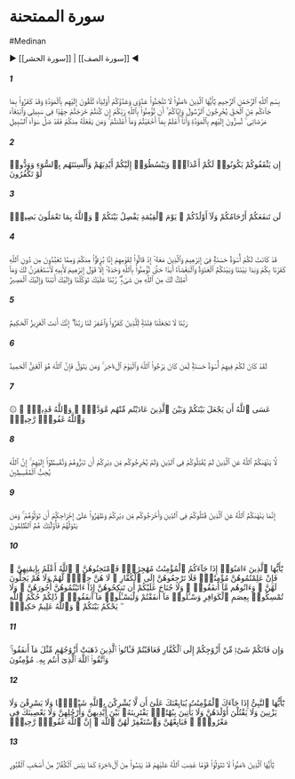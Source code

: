 # سورة الممتحنة
#Medinan
▶ [[سورة الحشر]] | [[سورة الصف]] ◀
##### 1
<span class="ayah hovertext" data-hover="اى مؤمنان اگر براى جهاد در راه من و طلب خشنودى من از [وطن خود] بيرون آمده‌ايد، دشمن من و دشمن خودتان را دوست مگيريد، كه به آنها مهربانى كنيد، و حال آنكه آنان به دين حقى كه براى شما آمده است، كفر و انكار ورزيده‌اند و پيامبر و شما را آواره كرده‌اند، چرا كه به خداوند -پروردگارتانايمان داريد، [شماييد كه‌] با آنان سر و سر دوستانه داريد و من به آنچه پنهان داريد و آنچه آشكار داريد، آگاه‌ترم، و هر كس از شما كه چنين كند به راستى كه از راه راست گم گشته است‌">بِسْمِ ٱللَّهِ ٱلرَّحْمَٰنِ ٱلرَّحِيمِ يَٰٓأَيُّهَا ٱلَّذِينَ ءَامَنُوا۟ لَا تَتَّخِذُوا۟ عَدُوِّى وَعَدُوَّكُمْ أَوْلِيَآءَ تُلْقُونَ إِلَيْهِم بِٱلْمَوَدَّةِ وَقَدْ كَفَرُوا۟ بِمَا جَآءَكُم مِّنَ ٱلْحَقِّ يُخْرِجُونَ ٱلرَّسُولَ وَإِيَّاكُمْ ۙ أَن تُؤْمِنُوا۟ بِٱللَّهِ رَبِّكُمْ إِن كُنتُمْ خَرَجْتُمْ جِهَٰدًۭا فِى سَبِيلِى وَٱبْتِغَآءَ مَرْضَاتِى ۚ تُسِرُّونَ إِلَيْهِم بِٱلْمَوَدَّةِ وَأَنَا۠ أَعْلَمُ بِمَآ أَخْفَيْتُمْ وَمَآ أَعْلَنتُمْ ۚ وَمَن يَفْعَلْهُ مِنكُمْ فَقَدْ ضَلَّ سَوَآءَ ٱلسَّبِيلِ</span>
##### 2
<span class="ayah hovertext" data-hover="اگر بر شما دست يابند دشمنان شما خواهند بود و دست و زبانشان را به بدى در حق شما مى‌گشايند، و خوش دارند كه شما كفر بورزيد">إِن يَثْقَفُوكُمْ يَكُونُوا۟ لَكُمْ أَعْدَآءًۭ وَيَبْسُطُوٓا۟ إِلَيْكُمْ أَيْدِيَهُمْ وَأَلْسِنَتَهُم بِٱلسُّوٓءِ وَوَدُّوا۟ لَوْ تَكْفُرُونَ</span>
##### 3
<span class="ayah hovertext" data-hover="خويشاوندانتان و همچنين فرزندانتان به شما سود نمى‌رسانند [و] در روز قيامت در ميان شما داورى كند و خداوند به آنچه مى‌كنيد بيناست‌">لَن تَنفَعَكُمْ أَرْحَامُكُمْ وَلَآ أَوْلَٰدُكُمْ ۚ يَوْمَ ٱلْقِيَٰمَةِ يَفْصِلُ بَيْنَكُمْ ۚ وَٱللَّهُ بِمَا تَعْمَلُونَ بَصِيرٌۭ</span>
##### 4
<span class="ayah hovertext" data-hover="براى شما در ابراهيم و همراهان او سرمشقى نيكوست، آنگاه كه به قومشان گفتند و ما از شما و آنچه به جاى خداوند مى‌پرستيد، برى و بركناريم، ما منكر شماييم و همواره در ميان ما و شما دشمنى و كينه پديد آمده است تا آنكه فقط به خداوند ايمان آوريد، مگر در اين سخن ابراهيم به پدرش كه حتما براى تو آمرزش خواهم طلبيد، و براى تو در برابر خداوند صاحب اختيار چيزى نيستم، پروردگارا بر تو توكل كرده‌ايم و به تو روى آورده‌ايم و سير و سرانجام [همه‌] به سوى توست‌">قَدْ كَانَتْ لَكُمْ أُسْوَةٌ حَسَنَةٌۭ فِىٓ إِبْرَٰهِيمَ وَٱلَّذِينَ مَعَهُۥٓ إِذْ قَالُوا۟ لِقَوْمِهِمْ إِنَّا بُرَءَٰٓؤُا۟ مِنكُمْ وَمِمَّا تَعْبُدُونَ مِن دُونِ ٱللَّهِ كَفَرْنَا بِكُمْ وَبَدَا بَيْنَنَا وَبَيْنَكُمُ ٱلْعَدَٰوَةُ وَٱلْبَغْضَآءُ أَبَدًا حَتَّىٰ تُؤْمِنُوا۟ بِٱللَّهِ وَحْدَهُۥٓ إِلَّا قَوْلَ إِبْرَٰهِيمَ لِأَبِيهِ لَأَسْتَغْفِرَنَّ لَكَ وَمَآ أَمْلِكُ لَكَ مِنَ ٱللَّهِ مِن شَىْءٍۢ ۖ رَّبَّنَا عَلَيْكَ تَوَكَّلْنَا وَإِلَيْكَ أَنَبْنَا وَإِلَيْكَ ٱلْمَصِيرُ</span>
##### 5
<span class="ayah hovertext" data-hover="پروردگارا ما را زيردست كافران مگردان و ما را بيامرز، پروردگارا تويى كه پيروزمند فرزانه‌اى‌">رَبَّنَا لَا تَجْعَلْنَا فِتْنَةًۭ لِّلَّذِينَ كَفَرُوا۟ وَٱغْفِرْ لَنَا رَبَّنَآ ۖ إِنَّكَ أَنتَ ٱلْعَزِيزُ ٱلْحَكِيمُ</span>
##### 6
<span class="ayah hovertext" data-hover="به راستى براى شما در آنان سرمشقى نيكوست، براى كسى كه به خداوند و روز بازپسين اميد داشته باشد، و هر كس روى برتابد [بداند] كه خداوند بى‌نياز ستوده است‌">لَقَدْ كَانَ لَكُمْ فِيهِمْ أُسْوَةٌ حَسَنَةٌۭ لِّمَن كَانَ يَرْجُوا۟ ٱللَّهَ وَٱلْيَوْمَ ٱلْءَاخِرَ ۚ وَمَن يَتَوَلَّ فَإِنَّ ٱللَّهَ هُوَ ٱلْغَنِىُّ ٱلْحَمِيدُ</span>
##### 7
<span class="ayah hovertext" data-hover="چه بسا خداوند در ميان شما و كسانى از آنان كه باهم دشمنى داريد، مهربانى پديد آورد، و خداوند تواناست، و خداوند آمرزگار مهربان است‌">۞ عَسَى ٱللَّهُ أَن يَجْعَلَ بَيْنَكُمْ وَبَيْنَ ٱلَّذِينَ عَادَيْتُم مِّنْهُم مَّوَدَّةًۭ ۚ وَٱللَّهُ قَدِيرٌۭ ۚ وَٱللَّهُ غَفُورٌۭ رَّحِيمٌۭ</span>
##### 8
<span class="ayah hovertext" data-hover="خداوند شما را از كسانى كه با شما در كار دين كارزار نكرده‌اند، و شما را از خانه و كاشانه‌تان آواره نكرده‌اند، نهى نمى‌كند از اينكه در حقشان نيكى كنيد و با آنان دادگرانه رفتار كنيد، بى‌گمان خداوند دادگران را دوست دارد">لَّا يَنْهَىٰكُمُ ٱللَّهُ عَنِ ٱلَّذِينَ لَمْ يُقَٰتِلُوكُمْ فِى ٱلدِّينِ وَلَمْ يُخْرِجُوكُم مِّن دِيَٰرِكُمْ أَن تَبَرُّوهُمْ وَتُقْسِطُوٓا۟ إِلَيْهِمْ ۚ إِنَّ ٱللَّهَ يُحِبُّ ٱلْمُقْسِطِينَ</span>
##### 9
<span class="ayah hovertext" data-hover="خداوند فقط شما را از كسانى كه با شما در كار دين كارزار كرده‌اند و شما را از خانه و كاشانه‌تان آواره كرده‌اند و براى راندنتان [با ديگران‌] همدستى كرده‌اند، نهى مى‌كند از اينكه دوستشان بداريد، و هر كس دوستشان بدارد، آنانند كه ستمكار [مشرك‌] هستند">إِنَّمَا يَنْهَىٰكُمُ ٱللَّهُ عَنِ ٱلَّذِينَ قَٰتَلُوكُمْ فِى ٱلدِّينِ وَأَخْرَجُوكُم مِّن دِيَٰرِكُمْ وَظَٰهَرُوا۟ عَلَىٰٓ إِخْرَاجِكُمْ أَن تَوَلَّوْهُمْ ۚ وَمَن يَتَوَلَّهُمْ فَأُو۟لَٰٓئِكَ هُمُ ٱلظَّٰلِمُونَ</span>
##### 10
<span class="ayah hovertext" data-hover="اى مؤمنان هر گاه زنان مؤمن مهاجر به نزد شما آيند، آنان را بيازماييد، خداوند به [حقيقت‌] ايمانشان آگاه‌تر است، پس اگر آنان را مؤمن شناختيد ديگر آنان را به سوى كفار باز مگردانيد، نه ايشان بر آنان حلال هستند و نه آنان برايشان حلالند، و به آنان آنچه خرج كرده‌اند بدهيد، و بر شما گناهى نيست كه پس از آنكه مهرهايشان را پرداختيد، با آنان ازدواج كنيد، و دست در دامان زنان كافر مزنيد، و [چون زنان شما نزد آنان روند] آنچه خرج كرده‌ايد از آنان [كافران‌] طلب كنيد و آنان هم آنچه خرج كرده‌اند از شما طلب كنند، اين حكم الهى است كه در ميان شما داورى مى‌كند و خداوند داناى فرزانه است‌">يَٰٓأَيُّهَا ٱلَّذِينَ ءَامَنُوٓا۟ إِذَا جَآءَكُمُ ٱلْمُؤْمِنَٰتُ مُهَٰجِرَٰتٍۢ فَٱمْتَحِنُوهُنَّ ۖ ٱللَّهُ أَعْلَمُ بِإِيمَٰنِهِنَّ ۖ فَإِنْ عَلِمْتُمُوهُنَّ مُؤْمِنَٰتٍۢ فَلَا تَرْجِعُوهُنَّ إِلَى ٱلْكُفَّارِ ۖ لَا هُنَّ حِلٌّۭ لَّهُمْ وَلَا هُمْ يَحِلُّونَ لَهُنَّ ۖ وَءَاتُوهُم مَّآ أَنفَقُوا۟ ۚ وَلَا جُنَاحَ عَلَيْكُمْ أَن تَنكِحُوهُنَّ إِذَآ ءَاتَيْتُمُوهُنَّ أُجُورَهُنَّ ۚ وَلَا تُمْسِكُوا۟ بِعِصَمِ ٱلْكَوَافِرِ وَسْـَٔلُوا۟ مَآ أَنفَقْتُمْ وَلْيَسْـَٔلُوا۟ مَآ أَنفَقُوا۟ ۚ ذَٰلِكُمْ حُكْمُ ٱللَّهِ ۖ يَحْكُمُ بَيْنَكُمْ ۚ وَٱللَّهُ عَلِيمٌ حَكِيمٌۭ</span>
##### 11
<span class="ayah hovertext" data-hover="و اگر از دست شما زنى به سوى كافران رود، و سپس با آنان تلافى كرديد و غنيمت گرفتيد، آنگاه به كسانى كه همسرانشان [به سوى كفار] رفته‌اند، معادل خرجى را كه كرده‌اند [از غنايم‌] بپردازيد، و از خداوندى كه شما به او ايمان داريد پروا كنيد">وَإِن فَاتَكُمْ شَىْءٌۭ مِّنْ أَزْوَٰجِكُمْ إِلَى ٱلْكُفَّارِ فَعَاقَبْتُمْ فَـَٔاتُوا۟ ٱلَّذِينَ ذَهَبَتْ أَزْوَٰجُهُم مِّثْلَ مَآ أَنفَقُوا۟ ۚ وَٱتَّقُوا۟ ٱللَّهَ ٱلَّذِىٓ أَنتُم بِهِۦ مُؤْمِنُونَ</span>
##### 12
<span class="ayah hovertext" data-hover="اى پيامبر چون زنان مؤمن به نزد تو آمدند كه با تو بيعت كنند كه براى خداوند شريكى نياورند و دزدى نكنند و زنا نكنند و فرزندانشان را نكشند و فرزندى را از راه بهتان به دست نياورند كه نسبت آن را به دست و پاى خويش دهند، و در كار خيرى از تو نافرمانى نكنند، پس با آنان بيعت كن و برايشان از خداوند آمرزش بخواه، چرا كه خداوند آمرزگار مهربان است‌">يَٰٓأَيُّهَا ٱلنَّبِىُّ إِذَا جَآءَكَ ٱلْمُؤْمِنَٰتُ يُبَايِعْنَكَ عَلَىٰٓ أَن لَّا يُشْرِكْنَ بِٱللَّهِ شَيْـًۭٔا وَلَا يَسْرِقْنَ وَلَا يَزْنِينَ وَلَا يَقْتُلْنَ أَوْلَٰدَهُنَّ وَلَا يَأْتِينَ بِبُهْتَٰنٍۢ يَفْتَرِينَهُۥ بَيْنَ أَيْدِيهِنَّ وَأَرْجُلِهِنَّ وَلَا يَعْصِينَكَ فِى مَعْرُوفٍۢ ۙ فَبَايِعْهُنَّ وَٱسْتَغْفِرْ لَهُنَّ ٱللَّهَ ۖ إِنَّ ٱللَّهَ غَفُورٌۭ رَّحِيمٌۭ</span>
##### 13
<span class="ayah hovertext" data-hover="اى مؤمنان قومى را كه خداوند بر آنان خشم آورده است، به دوستى مگيريد، كه از آخرت به همان گونه نوميدند كه كافران از بازگشت در گور خفتگان‌">يَٰٓأَيُّهَا ٱلَّذِينَ ءَامَنُوا۟ لَا تَتَوَلَّوْا۟ قَوْمًا غَضِبَ ٱللَّهُ عَلَيْهِمْ قَدْ يَئِسُوا۟ مِنَ ٱلْءَاخِرَةِ كَمَا يَئِسَ ٱلْكُفَّارُ مِنْ أَصْحَٰبِ ٱلْقُبُورِ</span>
